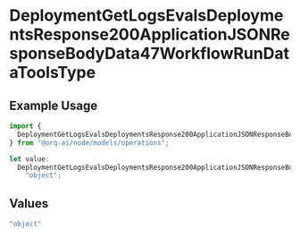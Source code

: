 # DeploymentGetLogsEvalsDeploymentsResponse200ApplicationJSONResponseBodyData47WorkflowRunDataToolsType

## Example Usage

```typescript
import {
  DeploymentGetLogsEvalsDeploymentsResponse200ApplicationJSONResponseBodyData47WorkflowRunDataToolsType,
} from "@orq-ai/node/models/operations";

let value:
  DeploymentGetLogsEvalsDeploymentsResponse200ApplicationJSONResponseBodyData47WorkflowRunDataToolsType =
    "object";
```

## Values

```typescript
"object"
```